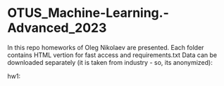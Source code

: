 # OTUS_Machine-Learning.-Advanced_2023

In this repo homeworks of Oleg Nikolaev are presented. Each folder contains HTML vertion for fast access and requirements.txt 
Data can be downloaded separately (it is taken from industry - so, its anonymized):

hw1:
